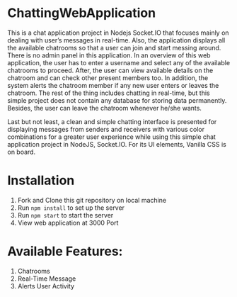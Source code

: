 # ChattingWebApplication
This is a chat application project in Nodejs Socket.IO that focuses mainly on dealing with user’s messages in real-time. Also, the application displays all the available chatrooms so that a user can join and start messing around. There is no admin panel in this application. In an overview of this web application, the user has to enter a username and select any of the available chatrooms to proceed. After, the user can view available details on the chatroom and can check other present members too. In addition, the system alerts the chatroom member if any new user enters or leaves the chatroom. The rest of the thing includes chatting in real-time, but this simple project does not contain any database for storing data permanently. Besides, the user can leave the chatroom whenever he/she wants.

Last but not least, a clean and simple chatting interface is presented for displaying messages from senders and receivers with various color combinations for a greater user experience while using this simple chat application project in NodeJS, Socket.IO. For its UI elements, Vanilla CSS is on board.

# Installation
1. Fork and Clone this git repository on local machine
2. Run ```npm install``` to set up the server
3. Run ```npm start``` to start the server
4. View web application at 3000 Port

# Available Features:
1. Chatrooms
2. Real-Time Message
3. Alerts User Activity
